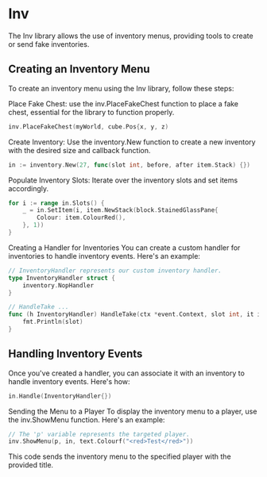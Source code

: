 # Inv
The Inv library allows the use of inventory menus, providing tools to create or send fake inventories.

## Creating an Inventory Menu
To create an inventory menu using the Inv library, follow these steps:

Place Fake Chest: use the inv.PlaceFakeChest function to place a fake chest, essential for the library to function properly.
```go
inv.PlaceFakeChest(myWorld, cube.Pos{x, y, z)
```

Create Inventory: Use the inventory.New function to create a new inventory with the desired size and callback function.

```go
in := inventory.New(27, func(slot int, before, after item.Stack) {})
```
Populate Inventory Slots: Iterate over the inventory slots and set items accordingly.

```go
for i := range in.Slots() {
    _ = in.SetItem(i, item.NewStack(block.StainedGlassPane{
        Colour: item.ColourRed(),
    }, 1))
}
```
Creating a Handler for Inventories
You can create a custom handler for inventories to handle inventory events. Here's an example:

```go
// InventoryHandler represents our custom inventory handler.
type InventoryHandler struct {
    inventory.NopHandler
}

// HandleTake ...
func (h InventoryHandler) HandleTake(ctx *event.Context, slot int, it item.Stack) {
    fmt.Println(slot)
}
```
## Handling Inventory Events
Once you've created a handler, you can associate it with an inventory to handle inventory events. Here's how:

```go
in.Handle(InventoryHandler{})
```
Sending the Menu to a Player
To display the inventory menu to a player, use the inv.ShowMenu function. Here's an example:

```go
// The 'p' variable represents the targeted player.
inv.ShowMenu(p, in, text.Colourf("<red>Test</red>"))
```
This code sends the inventory menu to the specified player with the provided title.
